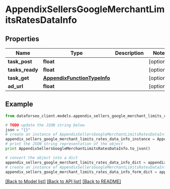 # AppendixSellersGoogleMerchantLimitsRatesDataInfo


## Properties

Name | Type | Description | Notes
------------ | ------------- | ------------- | -------------
**task_post** | **float** |  | [optional] 
**tasks_ready** | **float** |  | [optional] 
**task_get** | [**AppendixFunctionTypeInfo**](AppendixFunctionTypeInfo.md) |  | [optional] 
**ad_url** | **float** |  | [optional] 

## Example

```python
from dataforseo_client.models.appendix_sellers_google_merchant_limits_rates_data_info import AppendixSellersGoogleMerchantLimitsRatesDataInfo

# TODO update the JSON string below
json = "{}"
# create an instance of AppendixSellersGoogleMerchantLimitsRatesDataInfo from a JSON string
appendix_sellers_google_merchant_limits_rates_data_info_instance = AppendixSellersGoogleMerchantLimitsRatesDataInfo.from_json(json)
# print the JSON string representation of the object
print AppendixSellersGoogleMerchantLimitsRatesDataInfo.to_json()

# convert the object into a dict
appendix_sellers_google_merchant_limits_rates_data_info_dict = appendix_sellers_google_merchant_limits_rates_data_info_instance.to_dict()
# create an instance of AppendixSellersGoogleMerchantLimitsRatesDataInfo from a dict
appendix_sellers_google_merchant_limits_rates_data_info_form_dict = appendix_sellers_google_merchant_limits_rates_data_info.from_dict(appendix_sellers_google_merchant_limits_rates_data_info_dict)
```
[[Back to Model list]](../README.md#documentation-for-models) [[Back to API list]](../README.md#documentation-for-api-endpoints) [[Back to README]](../README.md)


